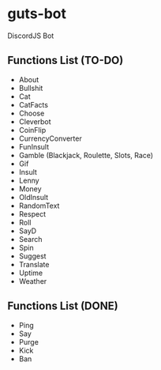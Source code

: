 # guts-bot
DiscordJS Bot

## Functions List (TO-DO)

- About
- Bullshit
- Cat
- CatFacts
- Choose
- Cleverbot
- CoinFlip
- CurrencyConverter
- FunInsult
- Gamble (Blackjack, Roulette, Slots, Race)
- Gif
- Insult
- Lenny
- Money
- OldInsult
- RandomText
- Respect
- Roll
- SayD
- Search
- Spin
- Suggest
- Translate
- Uptime
- Weather

## Functions List (DONE)

- Ping
- Say
- Purge
- Kick
- Ban